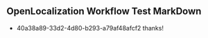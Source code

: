 ## OpenLocalization Workflow Test MarkDown
* 40a38a89-33d2-4d80-b293-a79af48afcf2 thanks!

<!--HONumber=Jul16_HO2-->



